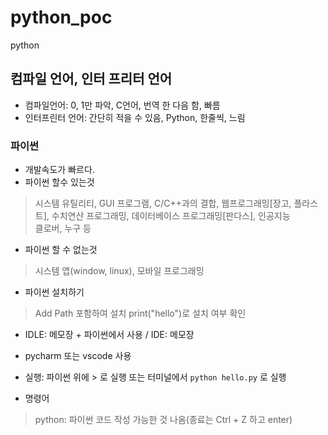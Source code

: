 # python_poc
python


## 컴파일 언어, 인터 프리터 언어
- 컴파일언어: 0, 1만 파악, C언어, 번역 한 다음 함, 빠름
- 인터프린터 언어: 간단히 적을 수 있음, Python, 한줄씩, 느림

### 파이썬
- 개발속도가 빠르다.
- 파이썬 할수 있는것
> 시스템 유틸리티, GUI 프로그램, C/C++과의 결합, 웹프로그래밍[장고, 플라스트], 수치연산 프로그래밍, 데이터베이스 프로그래밍[판다스], 인공지능   
> 클로버, 누구 등
- 파이썬 할 수 없는것
> 시스템 앱(window, linux), 모바일 프로그래밍
- 파이썬 설치하기
> Add Path 포함하여 설치
> print("hello")로 설치 여부 확인
- IDLE: 메모장 + 파이썬에서 사용 / IDE: 메모장
- pycharm 또는 vscode 사용
- 실행: 파이썬 위에 > 로 실행 또는 터미널에서 `python hello.py` 로 실행

- 명령어
> python: 파이썬 코드 작성 가능한 것 나옴(종료는 Ctrl + Z 하고 enter)   
> 